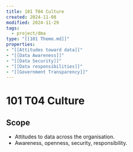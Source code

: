 ```yaml
---
title: 101 T04 Culture
created: 2024-11-08
modified: 2024-11-29
tags:
  - project/dma
type: "[[101 Theme.md]]"
properties:
- "[[Attitudes toward data]]"
- "[[Data Awareness]]"
- "[[Data Security]]"
- "[[Data responsibilities]]"
- "[[Government Transparency]]"
---
```

# 101 T04 Culture

## Scope
- Attitudes to data across the organisation.
- Awareness, openness, security, responsibility.
